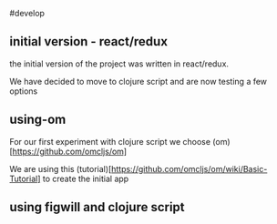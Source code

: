 #develop 
## initial version - react/redux
the initial version of the project was written in react/redux. 

We have decided to move to clojure script and are now testing a few options 
## using-om

For our first experiment with clojure script we choose (om)[https://github.com/omcljs/om]

We are using this (tutorial)[https://github.com/omcljs/om/wiki/Basic-Tutorial] to create the initial app

## using figwill and clojure script 



